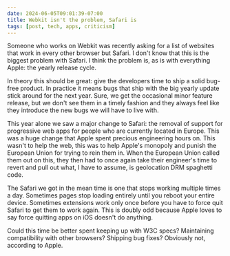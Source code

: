 ```yaml
---
date: 2024-06-05T09:01:39-07:00
title: Webkit isn't the problem, Safari is
tags: [post, tech, apps, criticism]
---
```


Someone who works on Webkit was recently asking for a list of websites that work in every other browser but Safari. I don't know that this is the biggest problem with Safari. I think the problem is, as is with everything Apple: the yearly release cycle.

In theory this should be great: give the developers time to ship a solid bug-free product. In practice it means bugs that ship with the big yearly update stick around for the next year. Sure, we get the occasional minor feature release, but we don't see them in a timely fashion and they always feel like they introduce the new bugs we will have to live with.

This year alone we saw a major change to Safari: the removal of support for progressive web apps for people who are currently located in Europe. This was a huge change that Apple spent precious engineering hours on. This wasn't to help the web, this was to help Apple's monopoly and punish the European Union for trying to rein them in. When the European Union called them out on this, they then had to once again take their engineer's time to revert and pull out what, I have to assume, is geolocation DRM spaghetti code.

The Safari we got in the mean time is one that stops working multiple times a day. Sometimes pages stop loading entirely until you reboot your entire device. Sometimes extensions work only once before you have to force quit Safari to get them to work again. This is doubly odd because Apple loves to say force quitting apps on iOS doesn't do anything.

Could this time be better spent keeping up with W3C specs? Maintaining compatibility with other browsers? Shipping bug fixes? Obviously not, according to Apple.

